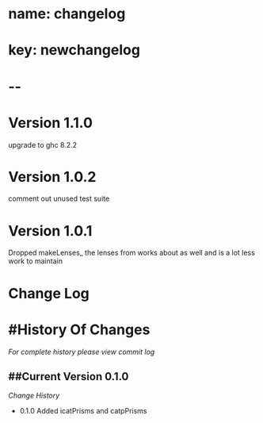 # name: changelog
# key: newchangelog
# --
# Version 1.1.0
upgrade to ghc 8.2.2

# Version 1.0.2
comment out unused test suite

# Version 1.0.1
Dropped makeLenses_ the lenses from works about as well and is a lot less work to maintain

Change Log
==================


#History Of Changes
=================

*For complete history please view commit log*

##Current Version 0.1.0
--------------------------




*Change History*

+ 0.1.0
  Added icatPrisms and catpPrisms

